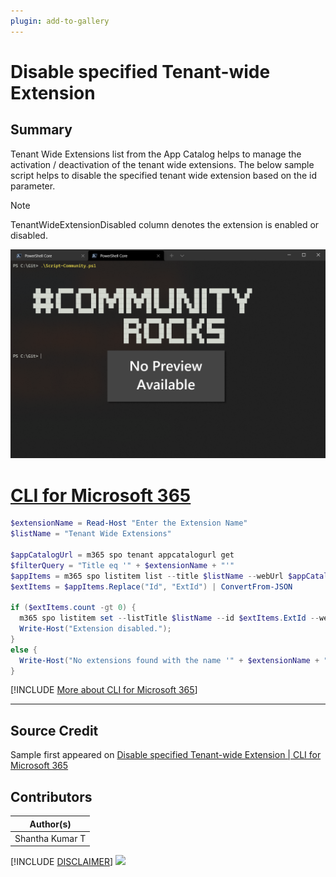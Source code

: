 ```yaml
---
plugin: add-to-gallery
---
```


# Disable specified Tenant-wide Extension

## Summary

Tenant Wide Extensions list from the App Catalog helps to manage the activation / deactivation of the tenant wide extensions. The below sample script helps to disable the specified tenant wide extension based on the id parameter.

> [!Note]
> TenantWideExtensionDisabled column denotes the extension is enabled or disabled.
 
![Example Screenshot](assets/example.png)
 
# [CLI for Microsoft 365](#tab/cli-m365-ps)
```powershell
$extensionName = Read-Host "Enter the Extension Name"
$listName = "Tenant Wide Extensions"

$appCatalogUrl = m365 spo tenant appcatalogurl get
$filterQuery = "Title eq '" + $extensionName + "'"
$appItems = m365 spo listitem list --title $listName --webUrl $appCatalogUrl --fields "Id,Title" --filter $filterQuery --output json
$extItems = $appItems.Replace("Id", "ExtId") | ConvertFrom-JSON

if ($extItems.count -gt 0) {
  m365 spo listitem set --listTitle $listName --id $extItems.ExtId --webUrl $appCatalogUrl --TenantWideExtensionDisabled "true" >$null 2>&1
  Write-Host("Extension disabled.");
}
else {
  Write-Host("No extensions found with the name '" + $extensionName + "'.");
}
```
[!INCLUDE [More about CLI for Microsoft 365](../../docfx/includes/MORE-CLIM365.md)]
***


## Source Credit

Sample first appeared on [Disable specified Tenant-wide Extension | CLI for Microsoft 365](https://pnp.github.io/cli-microsoft365/sample-scripts/spo/disable-tenant-wide-extension/)

## Contributors

| Author(s) |
|-----------|
| Shantha Kumar T |


[!INCLUDE [DISCLAIMER](../../docfx/includes/DISCLAIMER.md)]
<img src="https://telemetry.sharepointpnp.com/script-samples/scripts/spo-disable-tenant-wide-extension" aria-hidden="true" />